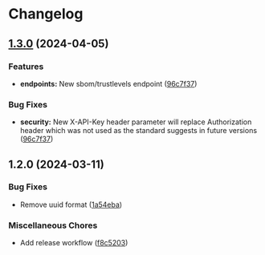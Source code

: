 # Changelog

## [1.3.0](https://github.com/essentxag/elementaris-docu/compare/v1.2.0...v1.3.0) (2024-04-05)


### Features

* **endpoints:** New sbom/trustlevels endpoint ([96c7f37](https://github.com/essentxag/elementaris-docu/commit/96c7f375de1f091bdf2b12eb19bd641c5b891346))


### Bug Fixes

* **security:** New X-API-Key header parameter will replace Authorization header which was not used as the standard suggests in future versions ([96c7f37](https://github.com/essentxag/elementaris-docu/commit/96c7f375de1f091bdf2b12eb19bd641c5b891346))

## 1.2.0 (2024-03-11)


### Bug Fixes

* Remove uuid format ([1a54eba](https://github.com/essentxag/elementaris-docu/commit/1a54ebadffce4f76fc9d72f46d58983c0b1031f1))


### Miscellaneous Chores

* Add release workflow ([f8c5203](https://github.com/essentxag/elementaris-docu/commit/f8c5203f9b7319262a76de80fd20f83719b62e9c))
